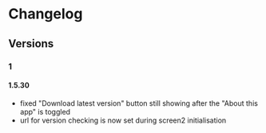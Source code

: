 # Changelog
## Versions
### 1
#### 1.5.30
- fixed "Download latest version" button still showing after the "About this app" is toggled
- url for version checking is now set during screen2 initialisation
